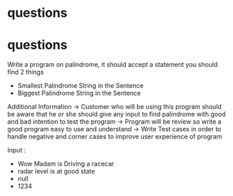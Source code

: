 # questions

# questions

Write a program on palindrome, it should accept a statement
you should find 2  things
- Smallest Palindrome String in the Sentence
- Biggest Palindrome String in the Sentence

Additional Information
-> Customer who will be using this program should be aware that he or she should give any input to find palindrome with good and bad intention to test the program
-> Program will be review so write a good program easy to use and understand
-> Write Test cases in order to handle negative and corner cases to improve user experience of program

Input :
- Wow Madam is Driving a racecar
- radar level is at good state
- null
- 1234

